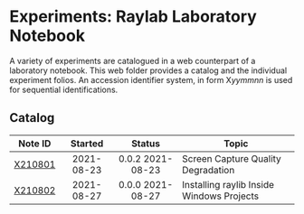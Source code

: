 <!-- index.md 0.0.6                UTF-8                          2021-08-27
                        RAYLAB LABORATORY NOTEBOOK
     -->

# Experiments: Raylab Laboratory Notebook

A variety of experiments are catalogued in a web counterpart of a laboratory
notebook.  This web folder provides a catalog and the individual experiment
folios.  An accession identifier system, in form X*yymmnn* is used for
sequential identifications.

## Catalog

| Note ID | Started | Status | Topic |
|   :-:   |   :-:   |  :-:   |  ---  |
| [X210801](X210801)|2021-08-23 | 0.0.2 2021-08-23 | Screen Capture Quality Degradation |
| [X210802](X210802)|2021-08-27 | 0.0.0 2021-08-27 | Installing raylib Inside Windows Projects |

<!-- 0.0.6 2021-08-27T18:58T Correct table "|" error
     0.0.5 2021-08-27T18:50Z Add X210802 Entry
     0.0.4 2021-08-24T20:29Z Change to Status topic, reflect X210801 status
     0.0.3 2021-08-23T20:20Z Improve X210801 topic, correct earlier timetamps
     0.0.2 2021-08-23T03:41Z Correct title in header comment
     0.0.1 2021-08-23T03:34Z Fix typo in table row
     0.0.0 2021-08-23T02:00Z Simple Experiments placeholder cover
     -->
